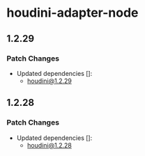 # houdini-adapter-node

## 1.2.29

### Patch Changes

-   Updated dependencies []:
    -   houdini@1.2.29

## 1.2.28

### Patch Changes

-   Updated dependencies []:
    -   houdini@1.2.28
